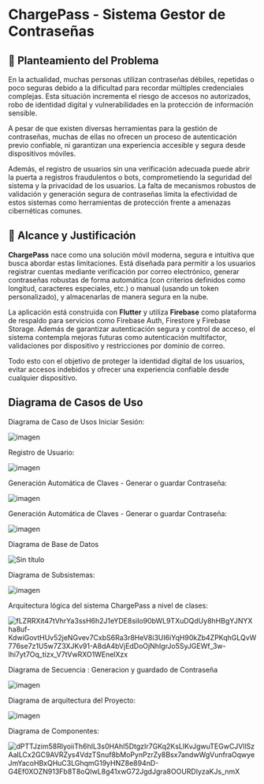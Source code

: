 # ChargePass - Sistema Gestor de Contraseñas

## 📌 Planteamiento del Problema

En la actualidad, muchas personas utilizan contraseñas débiles, repetidas o poco seguras debido a la dificultad para recordar múltiples credenciales complejas. Esta situación incrementa el riesgo de accesos no autorizados, robo de identidad digital y vulnerabilidades en la protección de información sensible.

A pesar de que existen diversas herramientas para la gestión de contraseñas, muchas de ellas no ofrecen un proceso de autenticación previo confiable, ni garantizan una experiencia accesible y segura desde dispositivos móviles.

Además, el registro de usuarios sin una verificación adecuada puede abrir la puerta a registros fraudulentos o bots, comprometiendo la seguridad del sistema y la privacidad de los usuarios. La falta de mecanismos robustos de validación y generación segura de contraseñas limita la efectividad de estos sistemas como herramientas de protección frente a amenazas cibernéticas comunes.

## 🎯 Alcance y Justificación

**ChargePass** nace como una solución móvil moderna, segura e intuitiva que busca abordar estas limitaciones. Está diseñada para permitir a los usuarios registrar cuentas mediante verificación por correo electrónico, generar contraseñas robustas de forma automática (con criterios definidos como longitud, caracteres especiales, etc.) o manual (usando un token personalizado), y almacenarlas de manera segura en la nube.

La aplicación está construida con **Flutter** y utiliza **Firebase** como plataforma de respaldo para servicios como Firebase Auth, Firestore y Firebase Storage. Además de garantizar autenticación segura y control de acceso, el sistema contempla mejoras futuras como autenticación multifactor, validaciones por dispositivo y restricciones por dominio de correo.

Todo esto con el objetivo de proteger la identidad digital de los usuarios, evitar accesos indebidos y ofrecer una experiencia confiable desde cualquier dispositivo.

## Diagrama de Casos de Uso

Diagrama de Caso de Usos Iniciar Sesión:

![imagen](https://github.com/user-attachments/assets/c57b2e90-2e57-49ee-be79-4469aea216c5)

Registro de Usuario:

![imagen](https://github.com/user-attachments/assets/6aaedd05-e416-45ce-acf1-612d73a330cf)

Generación Automática de Claves - Generar o guardar Contraseña:

![imagen](https://github.com/user-attachments/assets/cfbed588-a714-4d77-908a-3aedf842e1a2)

Generación Automática de Claves - Generar o guardar Contraseña:

![imagen](https://github.com/user-attachments/assets/376f3be5-3cc8-4e8e-a6a5-fe0dcbdae0e5)

Diagrama de Base de Datos

![Sin título](https://github.com/user-attachments/assets/2d825ea1-f8f5-4c02-aedd-6dbb1b151ffb)

Diagrama de Subsistemas:

![imagen](https://github.com/user-attachments/assets/d541121b-9fc0-4922-9042-420517727d05)

Arquitectura lógica del sistema ChargePass a nivel de clases:

![fLZRRXit47tVhrYa3ssH6h2J1eYDE8siIo90bWL9TXuDQdUy8hHBgYJNYXha8uf-KdwiGovtHUv52jeNGvev7CxbS6Ra3r8HeV8i3UI6iYqH90kZb4ZPKqhGLQvW776se7z1U5w7Z3XJKv91-A8dA4bVjEdDoOjNhIgrJo5SyJGEWf_3w-lhi7yt7Oq_tizx_V7tVwRXO1WEnelXzx](https://github.com/user-attachments/assets/ab028cd1-5208-4444-b023-0c15b32e9e98)

Diagrama de Secuencia : Generacion y guardado de Contraseña

![imagen](https://github.com/user-attachments/assets/7b835bb3-4b5b-4d8e-9b14-9f88fc7d5d38)

Diagrama de arquitectura del Proyecto:

![imagen](https://github.com/user-attachments/assets/6082cedf-8f56-4711-911a-6c08c7612282)

Diagrama de Componentes:

![dPTTJzim58RlyoiiTh6hIL3s0HAhI5DtgzIr7GKq2KsLIKvJgwuTEGwCJVllSzAaILCx2GC9AVRZys4VdzTSnuf8bMoPynPzrZy8Bsx7andwWgVunfraOqwyeJmYacoHBxQHuC3LGhqmG19yHNZ8e894nD-G4Ef0XOZN913Fb8T8oQIwL8g41xwG72JgdJgra8OOURDlyzaKJs_nmX](https://github.com/user-attachments/assets/c30abac8-6903-4a09-977a-6df9a6d35949)

